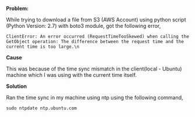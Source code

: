 **Problem:**

While trying to download a file from S3 (AWS Account) using python script (Python Version: 2.7) with boto3 module, got the following error, 
```
ClientError: An error occurred (RequestTimeTooSkewed) when calling the GetObject operation: The difference between the request time and the current time is too large.\n
```

**Cause**

This was because of the time sync mismatch in the client(local - Ubuntu) machine which I was using with the current time itself. 

**Solution**

Ran the time sync in my machine using ntp using the following command, 

`sudo ntpdate ntp.ubuntu.com`
